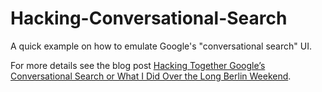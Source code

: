 Hacking-Conversational-Search
=============================

A quick example on how to emulate Google's "conversational search" UI.

For more details see the blog post [Hacking Together Google’s Conversational Search or What I Did Over the Long Berlin Weekend](http://blog.forty.to/?p=223).
